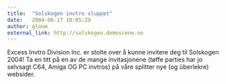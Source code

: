 ```yaml
---
title:  "Solskogen invtro sluppet"
date:   2004-06-17 18:05:29
author: gloom
external_link: http://solskogen.demoscene.no
---
```

Excess Invtro Division Inc. er stolte over å kunne invitere deg til
Solskogen 2004! Ta en titt på en av de mange invitasjonene (tøffe
parties har jo selvsagt C64, Amiga OG PC invtros) på våre splitter nye
(og überlekre) websider.

